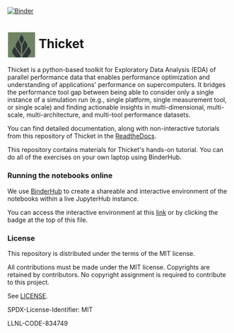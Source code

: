 [![Binder](https://mybinder.org/badge_logo.svg)](https://mybinder.org/v2/gh/llnl/thicket-tutorial/develop)


# <img src="https://raw.githubusercontent.com/llnl/thicket/develop/logo-notext.png" width="64" valign="middle" alt="thicket"/> Thicket


Thicket is a python-based toolkit for Exploratory Data Analysis (EDA) of
parallel performance data that enables performance optimization and
understanding of applications' performance on supercomputers. It bridges the
performance tool gap between being able to consider only a single instance of a
simulation run (e.g., single platform, single measurement tool, or single
scale) and finding actionable insights in multi-dimensional, multi-scale,
multi-architecture, and multi-tool performance datasets.

You can find detailed documentation, along with non-interactive tutorials from this repository of Thicket in the
[ReadtheDocs](https://thicket.readthedocs.io/en/latest/).

This repository contains materials for Thicket's hands-on tutorial. You can do
all of the exercises on your own laptop using BinderHub.


### Running the notebooks online

We use [BinderHub](https://mybinder.org) to create a shareable and interactive
environment of the notebooks within a live JupyterHub instance.

You can access the interactive environment at this
[link](https://mybinder.org/v2/gh/llnl/thicket-tutorial/develop)
or by clicking the badge at the top of this file.


### License

This repository is distributed under the terms of the MIT license.

All contributions must be made under the MIT license.  Copyrights are retained
by contributors. No copyright assignment is required to contribute to this
project.

See [LICENSE](https://github.com/llnl/thicket-tutorial/blob/develop/LICENSE).

SPDX-License-Identifier: MIT

LLNL-CODE-834749
